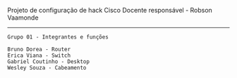 Projeto de configuração de hack Cisco
Docente responsável - Robson Vaamonde

---

    Grupo 01 - Integrantes e funções

    Bruno Dorea - Router
    Erica Viana - Switch
    Gabriel Coutinho - Desktop
    Wesley Souza - Cabeamento
